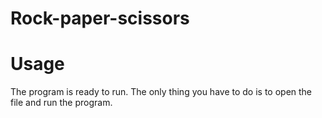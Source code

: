 # Rock-paper-scissors
# Usage
The program is ready to run. The only thing you have to do is to open the file and run the program. 
